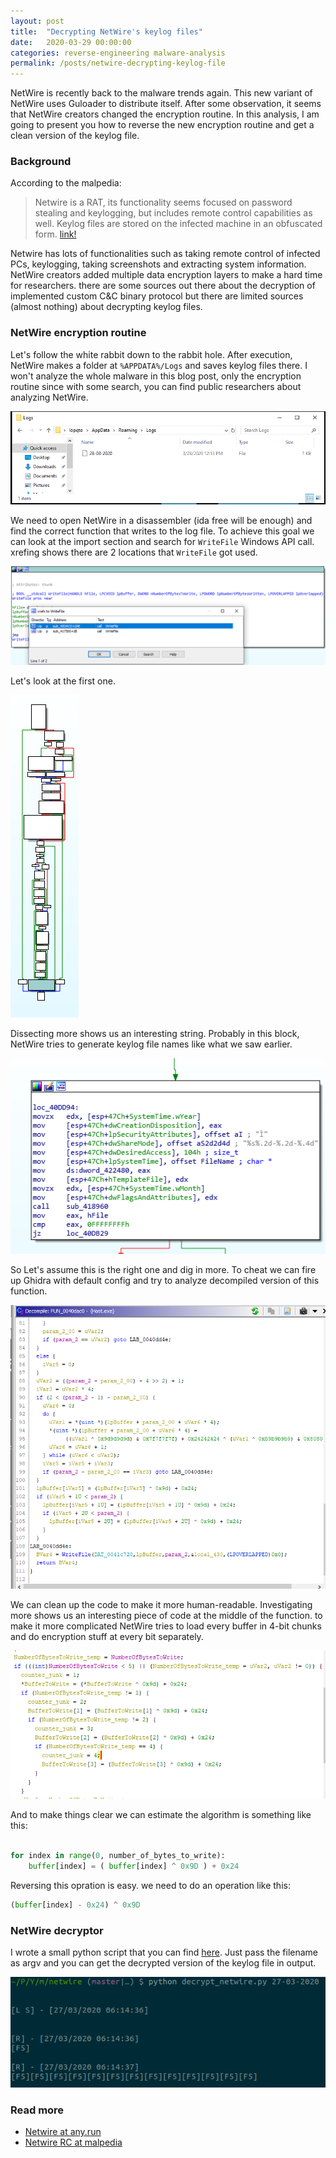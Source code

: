 ```yaml
---
layout: post
title:  "Decrypting NetWire's keylog files"
date:   2020-03-29 00:00:00
categories: reverse-engineering malware-analysis
permalink: /posts/netwire-decrypting-keylog-file
---
```

NetWire is recently back to the malware trends again. This new variant of NetWire uses Guloader to distribute itself. After some observation, it seems that NetWire creators changed the encryption routine. In this analysis, I am going to present you how to reverse the new encryption routine and get a clean version of the keylog file.

### Background

According to the malpedia:
> Netwire is a RAT, its functionality seems focused on password stealing and keylogging, but includes remote control capabilities as well.
Keylog files are stored on the infected machine in an obfuscated form. [link!](https://malpedia.caad.fkie.fraunhofer.de/details/win.netwire)

Netwire has lots of functionalities such as taking remote control of infected PCs, keylogging, taking screenshots and extracting system information. NetWire creators added multiple data encryption layers to make a hard time for researchers. there are some sources out there about the decryption of implemented custom C&C binary protocol but there are limited sources (almost nothing) about decrypting keylog files.

### NetWire encryption routine

Let's follow the white rabbit down to the rabbit hole. After execution, NetWire makes a folder at `%APPDATA%/Logs` and saves keylog files there. I won't analyze the whole malware in this blog post, only the encryption routine since with some search, you can find public researchers about analyzing NetWire.

![keylog file in windows explore](/img/netwire-decrypting-keylog-file1.png)

We need to open NetWire in a disassembler (ida free will be enough) and find the correct function that writes to the log file. To achieve this goal we can look at the import section and search for `WriteFile` Windows API call. xrefing shows there are 2 locations that `WriteFile` got used.

![ida xref WriteFile](/img/netwire-decrypting-keylog-file2.png)

Let's look at the first one.

![ida disassembly window](/img/netwire-decrypting-keylog-file3.png)

Dissecting more shows us an interesting string. Probably in this block, NetWire tries to generate keylog file names like what we saw earlier.

![interesting string ](/img/netwire-decrypting-keylog-file4.png)

So Let's assume this is the right one and dig in more. To cheat we can fire up Ghidra with default config and try to analyze decompiled version of this function.

![ghidra decompile window](/img/netwire-decrypting-keylog-file5.png)

We can clean up the code to make it more human-readable. Investigating more shows us an interesting piece of code at the middle of the function. to make it more complicated NetWire tries to load every buffer in 4-bit chunks and do encryption stuff at every bit separately.

![encryption routine](/img/netwire-decrypting-keylog-file6.png)

And to make things clear we can estimate the algorithm is something like this:

``` python

for index in range(0, number_of_bytes_to_write):
    buffer[index] = ( buffer[index] ^ 0x9D ) + 0x24

```

Reversing this opration is easy. we need to do an operation like this:

``` python
(buffer[index] - 0x24) ^ 0x9D
```

### NetWire decryptor

I wrote a small python script that you can find [here](https://github.com/lopqto/YaraRules/blob/master/malwares/netwire/decrypt_netwire.py). Just pass the filename as argv and you can get the decrypted version of the keylog file in output.

![decryption example](/img/netwire-decrypting-keylog-file7.png)

### Read more

+ [Netwire at any.run](https://any.run/malware-trends/netwire)
+ [Netwire RC at malpedia](https://malpedia.caad.fkie.fraunhofer.de/details/win.netwire)
